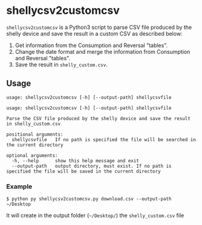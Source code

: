 # shellycsv2customcsv
`shellycsv2customcsv` is a Python3 script to parse CSV file produced by the shelly device and save the result in a custom CSV as described below:
1. Get information from the Consumption and Reversal "tables".
2. Change the date format and merge the information from Consumption and Reversal "tables".
3. Save the result in `shelly_custom.csv`.


## Usage

```
usage: shellycsv2customcsv [-h] [--output-path] shellycsvfile

usage: shellycsv2customcsv [-h] [--output-path] shellycsvfile

Parse the CSV file produced by the shelly device and save the result in shelly_custom.csv

positional arguments:
  shellycsvfile   If no path is specified the file will be searched in the current directory

optional arguments:
  -h, --help      show this help message and exit
  --output-path   output directory, must exist. If no path is specified the file will be saved in the current directory
```

### Example

```
$ python py shellycsv2customcsv.py download.csv --output-path ~/Desktop
```
It will create in the output folder (`~/Desktop/`) the `shelly_custom.csv` file

